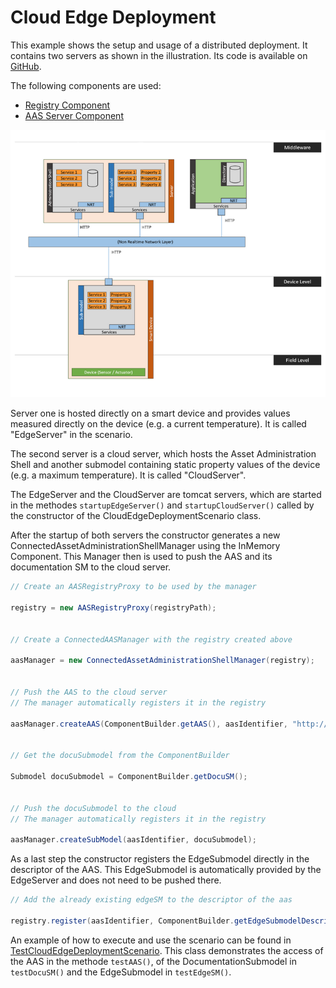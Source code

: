 #  Cloud Edge Deployment

This example shows the setup and usage of a distributed deployment. It contains two servers as shown in the illustration. Its code is available on [GitHub](https://github.com/eclipse-basyx/basyx-java-examples/tree/main/basyx.examples/src/main/java/org/eclipse/basyx/examples/scenarios/cloudedgedeployment).

The following components are used:

* [Registry Component](../user_documentation/basyx_components/registry/index.md)
* [AAS Server Component](../user_documentation/basyx_components/aas-server/index.md)


![CloudEdgeDeploymentScenario.png](./images/706px-CloudEdgeDeploymentScenario.png)

Server one is hosted directly on a smart device and provides values measured directly on the device (e.g. a current temperature). It is called "EdgeServer" in the scenario.

The second server is a cloud server, which hosts the Asset Administration Shell and another submodel containing static property values of the device (e.g. a maximum temperature). It is called "CloudServer".


The EdgeServer and the CloudServer are tomcat servers, which are started in the methodes `startupEdgeServer()` and `startupCloudServer()` called by the constructor of the CloudEdgeDeploymentScenario class.

After the startup of both servers the constructor generates a new ConnectedAssetAdministrationShellManager using the InMemory Component. This Manager then is used to push the AAS and its documentation SM to the cloud server.

```java
// Create an AASRegistryProxy to be used by the manager
 
registry = new AASRegistryProxy(registryPath);
 
 
// Create a ConnectedAASManager with the registry created above
 
aasManager = new ConnectedAssetAdministrationShellManager(registry);
 
 
// Push the AAS to the cloud server
// The manager automatically registers it in the registry
 
aasManager.createAAS(ComponentBuilder.getAAS(), aasIdentifier, "http://localhost:8081/cloud");
 
 
// Get the docuSubmodel from the ComponentBuilder
 
Submodel docuSubmodel = ComponentBuilder.getDocuSM();
 
 
// Push the docuSubmodel to the cloud
// The manager automatically registers it in the registry
 
aasManager.createSubModel(aasIdentifier, docuSubmodel);
```

As a last step the constructor registers the EdgeSubmodel directly in the descriptor of the AAS. This EdgeSubmodel is automatically provided by the EdgeServer and does not need to be pushed there.

```java
// Add the already existing edgeSM to the descriptor of the aas
 
registry.register(aasIdentifier, ComponentBuilder.getEdgeSubmodelDescriptor());

```

An example of how to execute and use the scenario can be found in [TestCloudEdgeDeploymentScenario](https://git.eclipse.org/r/plugins/gitiles/basyx/basyx/+/master/examples/basys.examples/src/test/java/org/eclipse/basyx/examples/scenarios/cloudedgedeployment/). This class demonstrates the access of the AAS in the methode `testAAS()`, of the DocumentationSubmodel in `testDocuSM()` and the EdgeSubmodel in `testEdgeSM()`.